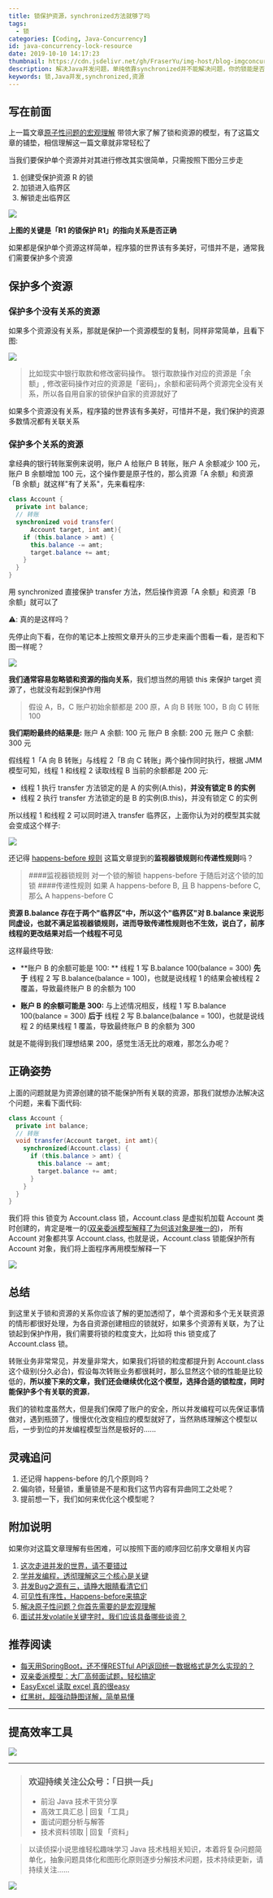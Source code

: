 ```yaml
---
title: 锁保护资源，synchronized方法就够了吗
tags:
  - 锁
categories: [Coding, Java-Concurrency]
id: java-concurrency-lock-resource
date: 2019-10-10 14:17:23
thumbnail: https://cdn.jsdelivr.net/gh/FraserYu/img-host/blog-imgconcurrency.png
description: 解决Java并发问题，单纯依靠synchronized并不能解决问题，你的锁能是否能保护到你的资源是关键
keywords: 锁,Java并发,synchronized,资源
---
```


## 写在前面
上一篇文章[原子性问题的宏观理解](https://dayarch.top/p/32b8e26a.html) 带领大家了解了锁和资源的模型，有了这篇文章的铺垫，相信理解这一篇文章就非常轻松了

当我们要保护单个资源并对其进行修改其实很简单，只需按照下图分三步走
1. 创建受保护资源 R 的锁
2. 加锁进入临界区
3. 解锁走出临界区


![](http://rgyb.sunluomeng.top/%E5%85%AC%E4%BC%97%E8%B4%A6%E5%8F%B7%E6%96%87%E7%AB%A0/%E5%A4%9A%E7%BA%BF%E7%A8%8B/_image/2019-10-09/%E5%8D%95%E4%B8%AA%E8%B5%84%E6%BA%90%E9%94%81%E6%A8%A1%E5%9E%8B.png)

**上图的关键是「R1 的锁保护 R1」的指向关系是否正确**

如果都是保护单个资源这样简单，程序猿的世界该有多美好，可惜并不是，通常我们需要保护多个资源

## 保护多个资源
### 保护多个没有关系的资源
如果多个资源没有关系，那就是保护一个资源模型的复制，同样非常简单，且看下图:


![](http://rgyb.sunluomeng.top/%E5%85%AC%E4%BC%97%E8%B4%A6%E5%8F%B7%E6%96%87%E7%AB%A0/%E5%A4%9A%E7%BA%BF%E7%A8%8B/_image/2019-10-09/%E5%A4%9A%E4%B8%AA%E6%97%A0%E5%85%B3%E8%81%94%E8%B5%84%E6%BA%90%E9%94%81%E6%A8%A1%E5%9E%8B.png)


> 比如现实中银行取款和修改密码操作。
银行取款操作对应的资源是「余额」, 修改密码操作对应的资源是「密码」，余额和密码两个资源完全没有关系，所以各自用自家的锁保护自家的资源就好了

如果多个资源没有关系，程序猿的世界该有多美好，可惜并不是，我们保护的资源多数情况都有关联关系

### 保护多个关系的资源
拿经典的银行转账案例来说明，账户 A 给账户 B 转账，账户 A 余额减少 100 元，账户 B 余额增加 100 元，这个操作要是原子性的，那么资源「A 余额」和资源「B 余额」就这样"有了关系"，先来看程序:

```java
class Account {
  private int balance;
  // 转账
  synchronized void transfer(
      Account target, int amt){
    if (this.balance > amt) {
      this.balance -= amt;
      target.balance += amt;
    }
  } 
}
```

用 synchronized 直接保护 transfer 方法，然后操作资源「A 余额」和资源「B 余额」就可以了

⚠️: 真的是这样吗？

先停止向下看，在你的笔记本上按照文章开头的三步走来画个图看一看，是否和下图一样呢？


![](http://rgyb.sunluomeng.top/%E5%85%AC%E4%BC%97%E8%B4%A6%E5%8F%B7%E6%96%87%E7%AB%A0/%E5%A4%9A%E7%BA%BF%E7%A8%8B/_image/2019-10-09/%E5%A4%9A%E8%B5%84%E6%BA%90%E6%9C%89%E5%85%B3%E7%B3%BB.png)


**我们通常容易忽略锁和资源的指向关系**，我们想当然的用锁 this 来保护 target 资源了，也就没有起到保护作用

>  假设 A，B，C 账户初始余额都是 200 原，A 向 B 转账 100，B 向 C 转账 100

**我们期盼最终的结果是:**
账户 A 余额: 100 元
账户 B 余额: 200 元
账户 C 余额: 300 元

假线程 1「A 向 B 转账」与线程 2「B 向 C 转账」两个操作同时执行，根据 JMM 模型可知，线程 1 和线程 2 读取线程 B 当前的余额都是 200 元:
- 线程 1 执行 transfer 方法锁定的是 A 的实例(A.this)，**并没有锁定 B 的实例**
- 线程 2 执行 transfer 方法锁定的是 B 的实例(B.this)，并没有锁定 C 的实例

所以线程 1 和线程 2 可以同时进入 transfer 临界区，上面你认为对的模型其实就会变成这个样子:


![](http://rgyb.sunluomeng.top/%E5%85%AC%E4%BC%97%E8%B4%A6%E5%8F%B7%E6%96%87%E7%AB%A0/%E5%A4%9A%E7%BA%BF%E7%A8%8B/_image/2019-10-09/%E9%93%B6%E8%A1%8C%E8%BD%AC%E8%B4%A61.png)

还记得 [happens-before 规则](https://dayarch.top/p/815d7647.html) 这篇文章提到的**监视器锁规则**和**传递性规则**吗？
> ####监视器锁规则
>  对一个锁的解锁 happens-before 于随后对这个锁的加锁
> ####传递性规则
> 如果 A happens-before B, 且 B happens-before C, 那么 A happens-before C

**资源 B.balance 存在于两个"临界区"中，所以这个"临界区"对 B.balance 来说形同虚设，也就不满足监视器锁规则，进而导致传递性规则也不生效，说白了，前序线程的更改结果对后一个线程不可见**

这样最终导致:
- **账户 B 的余额可能是 100: ** 线程 1 写 B.balance 100(balance = 300) **先于** 线程 2 写 B.balance(balance = 100)，也就是说线程 1 的结果会被线程 2 覆盖，导致最终账户 B 的余额为 100

- **账户 B 的余额可能是 300:** 与上述情况相反，线程 1 写 B.balance 100(balance = 300) **后于** 线程 2 写 B.balance(balance = 100)，也就是说线程 2 的结果线程 1 覆盖，导致最终账户 B 的余额为 300

就是不能得到我们理想结果 200，感觉生活无比的艰难，那怎么办呢？

## 正确姿势
上面的问题就是为资源创建的锁不能保护所有关联的资源，那我们就想办法解决这个问题，来看下面代码:

```java
class Account {
  private int balance;
  // 转账
  void transfer(Account target, int amt){
    synchronized(Account.class) {
      if (this.balance > amt) {
        this.balance -= amt;
        target.balance += amt;
      }
    }
  } 
}
```

我们将 this 锁变为 Account.class 锁，Account.class 是虚拟机加载 Account 类时创建的，肯定是唯一的([双亲委派模型解释了为何该对象是唯一的](https://dayarch.top/p/127ec041.html))， 所有 Account 对象都共享 Account.class, 也就是说，Account.class 锁能保护所有 Account 对象，我们将上面程序再用模型解释一下


![](http://rgyb.sunluomeng.top/%E5%85%AC%E4%BC%97%E8%B4%A6%E5%8F%B7%E6%96%87%E7%AB%A0/%E5%A4%9A%E7%BA%BF%E7%A8%8B/_image/2019-10-09/%E9%93%B6%E8%A1%8C%E8%BD%AC%E8%B4%A62.png)


## 总结
到这里关于锁和资源的关系你应该了解的更加透彻了，单个资源和多个无关联资源的情形都很好处理，为各自资源创建相应的锁就好，如果多个资源有关联，为了让锁起到保护作用，我们需要将锁的粒度变大，比如将 this 锁变成了 Account.class 锁。

转账业务非常常见，并发量非常大，如果我们将锁的粒度都提升到 Account.class 这个级别(分久必合)，假设每次转账业务都很耗时，那么显然这个锁的性能是比较低的，**所以接下来的文章，我们还会继续优化这个模型，选择合适的锁粒度，同时能保护多个有关联的资源**，

我们的锁粒度虽然大，但是我们保障了账户的安全，所以并发编程可以先保证事情做对，遇到瓶颈了，慢慢优化改变相应的模型就好了，当然熟练理解这个模型以后，一步到位的并发编程模型当然是极好的......

## 灵魂追问
1. 还记得 happens-before 的几个原则吗？
2. 偏向锁，轻量锁，重量锁是不是和我们这节内容有异曲同工之处呢？
3. 提前想一下，我们如何来优化这个模型呢？ 

## 附加说明
如果你对这篇文章理解有些困难，可以按照下面的顺序回忆前序文章相关内容
1. [这次走进并发的世界，请不要错过](https://dayarch.top/p/d7e125a1.html)
2. [学并发编程，透彻理解这三个核心是关键](https://dayarch.top/p/86243a5b.html)
3. [并发Bug之源有三，请睁大眼睛看清它们](https://dayarch.top/p/6d12b8cf.html)
4. [可见性有序性，Happens-before来搞定](https://dayarch.top/p/815d7647.html)
5. [解决原子性问题？你首先需要的是宏观理解](https://dayarch.top/p/32b8e26a.html)
6. [面试并发volatile关键字时，我们应该具备哪些谈资？](https://dayarch.top/p/fb3c7eeb.html)


## 推荐阅读
+ [每天用SpringBoot，还不懂RESTful API返回统一数据格式是怎么实现的？ ](https://dayarch.top/p/af68cfb3.html)
+ [双亲委派模型：大厂高频面试题，轻松搞定](https://dayarch.top/p/127ec041.html)
+ [EasyExcel 读取 excel 真的很easy](https://dayarch.top/p/61d8a472.html)
+ [红黑树，超强动静图详解，简单易懂](https://dayarch.top/p/86cf6746.html)

--------

## 提高效率工具

![](http://rgyb.sunluomeng.top/%E5%85%AC%E4%BC%97%E8%B4%A6%E5%8F%B7%E6%96%87%E7%AB%A0/%E6%84%9F%E6%83%B3%E4%B8%8E%E6%80%BB%E7%BB%93/_image/2019-06-18/b.png) 

--------


> ### 欢迎持续关注公众号：「日拱一兵」
> - 前沿 Java 技术干货分享 
> - 高效工具汇总 | 回复「工具」
> - 面试问题分析与解答 
> - 技术资料领取 | 回复「资料」

> 以读侦探小说思维轻松趣味学习 Java 技术栈相关知识，本着将复杂问题简单化，抽象问题具体化和图形化原则逐步分解技术问题，技术持续更新，请持续关注......

![](http://rgyb.sunluomeng.top/%E5%85%AC%E4%BC%97%E8%B4%A6%E5%8F%B7%E6%96%87%E7%AB%A0/%E6%84%9F%E6%83%B3%E4%B8%8E%E6%80%BB%E7%BB%93/_image/2019-06-18/a%20%281%29.png)